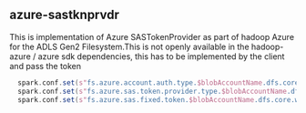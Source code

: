 ## azure-sastknprvdr


This is implementation of Azure SASTokenProvider as part of hadoop Azure for the ADLS Gen2 Filesystem.This is not openly available in the hadoop-azure / azure sdk dependencies, this has to be implemented by the client and pass the token
```scala
  spark.conf.set(s"fs.azure.account.auth.type.$blobAccountName.dfs.core.windows.net", "SAS")
  spark.conf.set(s"fs.azure.sas.token.provider.type.$blobAccountName.dfs.core.windows.net", "com.avinash.azure.sastknprvdr.FixedSASTokenProvider")
  spark.conf.set(s"fs.azure.sas.fixed.token.$blobAccountName.dfs.core.windows.net", formattedSasToken)
```